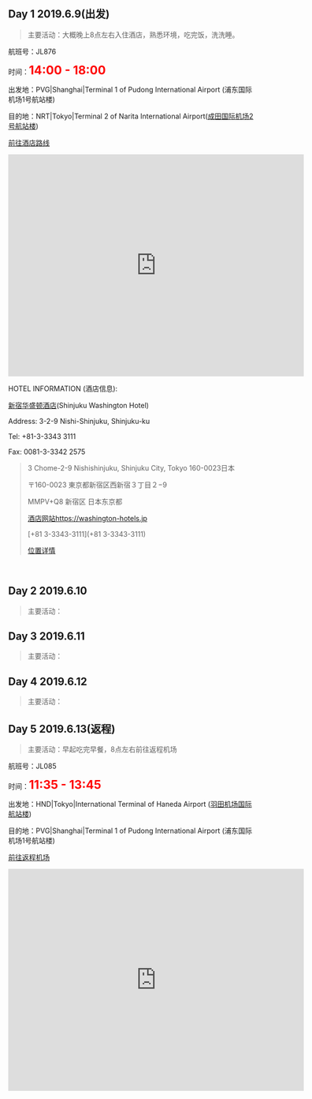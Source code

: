 ## Day 1 2019.6.9(出发)

> 主要活动：大概晚上8点左右入住酒店，熟悉环境，吃完饭，洗洗睡。

航班号：JL876

时间：**<font color="red" size="5">14:00 - 18:00</font>**

出发地：PVG|Shanghai|Terminal 1 of Pudong International Airport (浦东国际机场1号航站楼)

目的地：NRT|Tokyo|Terminal 2 of Narita International Airport([成田国际机场2号航站楼](https://goo.gl/maps/9wuKfgx1faE3BXdL8))

[前往酒店路线](https://goo.gl/maps/za3R96grefZYMvRY9)

<iframe src="https://www.google.com/maps/embed?pb=!1m28!1m12!1m3!1d414681.2174373582!2d139.76260519610318!3d35.709072964183385!2m3!1f0!2f0!3f0!3m2!1i1024!2i768!4f13.1!4m13!3e3!4m5!1s0x6022f379d1bd3757%3A0xd56e29a162771aa1!2z5oiQ55Sw5Zu96ZmF5py65Zy6IOaXpeacrOOAkjI4Mi0wMDA0IENoaWJhLCBOYXJpdGEsIEZ1cnVnb21lLCAxLTE!3m2!1d35.7719867!2d140.3928501!4m5!1s0x60188cd3045b98f3%3A0x5f5f6283b8da0b62!2z5paw5a6_5Y2O55ub6aG_6YWS5bqXIDMtY2jFjW1lLTItOSBOaXNoaXNoaW5qdWt1LCBTaGluanVrdSBDaXR5LCBUxY1recWNLXRvIDE2MC0wMDIz5pel5pys!3m2!1d35.6869211!2d139.6933196!5e0!3m2!1szh-CN!2sus!4v1559948226055!5m2!1szh-CN!2sus" width="600" height="450" frameborder="0" style="border:0" allowfullscreen></iframe>

HOTEL INFORMATION (酒店信息): 

[新宿华盛顿酒店](https://goo.gl/maps/QqC5tygmHJ26VPeH7)(Shinjuku Washington Hotel) 

Address: 3-2-9 Nishi-Shinjuku, Shinjuku-ku 

Tel: +81-3-3343 3111 

Fax: 0081-3-3342 2575 

> 3 Chome-2-9 Nishishinjuku, Shinjuku City, Tokyo 160-0023日本
>
> 〒160-0023 東京都新宿区西新宿３丁目２−9
>
> MMPV+Q8 新宿区 日本东京都
>
> [酒店网站https://washington-hotels.jp](https://washington-hotels.jp/shinjuku/)
>
> [+81 3-3343-3111](+81 3-3343-3111)
>
> [位置详情]([https://www.google.com/maps/place/%E6%96%B0%E5%AE%BF%E5%8D%8E%E7%9B%9B%E9%A1%BF%E9%85%92%E5%BA%97/@35.6869211,139.6911309,17z/data=!3m1!4b1!4m5!3m4!1s0x60188cd3045b98f3:0x5f5f6283b8da0b62!8m2!3d35.6869211!4d139.6933196?hl=zh-CN](https://www.google.com/maps/place/新宿华盛顿酒店/@35.6869211,139.6911309,17z/data=!3m1!4b1!4m5!3m4!1s0x60188cd3045b98f3:0x5f5f6283b8da0b62!8m2!3d35.6869211!4d139.6933196?hl=zh-CN))

​								

## Day 2 2019.6.10

> 主要活动：

## Day 3 2019.6.11

> 主要活动：

## Day 4 2019.6.12

> 主要活动：

## Day 5 2019.6.13(返程)

> 主要活动：早起吃完早餐，8点左右前往返程机场

航班号：JL085

时间：**<font color="red" size="5">11:35 - 13:45</font>**

出发地：HND|Tokyo|International Terminal of Haneda Airport ([羽田机场国际航站楼](https://goo.gl/maps/gdPe4vDiikC5Ztew9))

目的地：PVG|Shanghai|Terminal 1 of Pudong International Airport (浦东国际机场1号航站楼)

[前往返程机场](https://goo.gl/maps/iD2FE3b4T5oBVFjm9)

<iframe src="https://www.google.com/maps/embed?pb=!1m28!1m12!1m3!1d103786.3119745825!2d139.66925989950107!3d35.61978148243801!2m3!1f0!2f0!3f0!3m2!1i1024!2i768!4f13.1!4m13!3e3!4m5!1s0x60188cd3045b98f3%3A0x5f5f6283b8da0b62!2z5paw5a6_5Y2O55ub6aG_6YWS5bqXIDMtY2jFjW1lLTItOSBOaXNoaXNoaW5qdWt1LCBTaGluanVrdSBDaXR5LCBUxY1recWNLXRvIDE2MC0wMDIz5pel5pys!3m2!1d35.6869211!2d139.6933196!4m5!1s0x601861514bfb6489%3A0xd8e6ff134b8b7b18!2z576955Sw56m65riv5Zu96Zqb57ea44K_44O844Of44OK44OrLCDml6XmnKzjgJIxNDQtMDA0MSBUxY1recWNLXRvLCBPdGEgQ2l0eSwgSGFuZWRha8Wra8WNLCAyLWNoxY1tZQ!3m2!1d35.544669299999995!2d139.7676181!5e0!3m2!1szh-CN!2sus!4v1559948834453!5m2!1szh-CN!2sus" width="600" height="450" frameborder="0" style="border:0" allowfullscreen></iframe>

​					 
